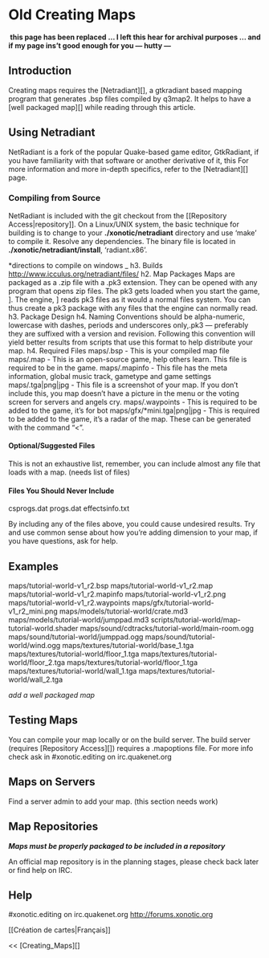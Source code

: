 Old Creating Maps
=================

**![]() this page has been replaced … I left this hear for archival purposes … and if my page ins’t good enough for you
— hutty —**

Introduction
------------

Creating maps requires the [Netradiant][], a gtkradiant based mapping program that generates .bsp files compiled by q3map2. It helps to have a [well packaged map][] while reading through this article.

Using Netradiant
----------------

NetRadiant is a fork of the popular Quake-based game editor, GtkRadiant, if you have familiarity with that software or another derivative of it, this For more information and more in-depth specifics, refer to the [Netradiant][] page.

### Compiling from Source

NetRadiant is included with the git checkout from the [[Repository Access|repository]]. On a Linux/UNIX system, the basic technique for building is to change to your **./xonotic/netradiant** directory and use ‘make’ to compile it. Resolve any dependencies. The binary file is located in **./xonotic/netradiant/install**, ‘radiant.x86’.

*directions to compile on windows \_
h3. Builds
http://www.icculus.org/netradiant/files/
h2. Map Packages
Maps are packaged as a .zip file with a .pk3 extension. They can be opened with any program that opens zip files. The pk3 gets loaded when you start the game, ]. The engine, ] reads pk3 files as it would a normal files system. You can thus create a pk3 package with any files that the engine can normally read.
h3. Package Design
h4. Naming Conventions
<mapname> should be alpha-numeric, lowercase with dashes, periods and underscores only,.pk3 — preferably they are suffixed with a version and revision. Following this convention will yield better results from scripts that use this format to help distribute your map.
h4. Required Files
maps/<mapname>.bsp - This is your compiled map file
maps/<mapname>.map - This is an open-source game, help others learn. This file is required to be in the game.
maps/<mapname>.mapinfo - This file has the meta information, global music track, gametype and game settings
maps/<mapname>.tga|png|jpg - This file is a screenshot of your map. If you don’t include this, you map doesn’t have a picture in the menu or the voting screen for servers and angels cry.
maps/<mapname>.waypoints - This is required to be added to the game, it’s for bot
maps/gfx/<mapname>*mini.tga|png|jpg - This is required to be added to the game, it’s a radar of the map. These can be generated with the command “\<”.

#### Optional/Suggested Files

This is not an exhaustive list, remember, you can include almost any file that loads with a map. (needs list of files)

#### Files You Should Never Include

csprogs.dat
progs.dat
effectsinfo.txt

By including any of the files above, you could cause undesired results. Try and use common sense about how you’re adding dimension to your map, if you have questions, ask for help.

Examples
--------

maps/tutorial-world-v1\_r2.bsp
maps/tutorial-world-v1\_r2.map
maps/tutorial-world-v1\_r2.mapinfo
maps/tutorial-world-v1\_r2.png
maps/tutorial-world-v1\_r2.waypoints
maps/gfx/tutorial-world-v1\_r2\_mini.png
maps/models/tutorial-world/crate.md3
maps/models/tutorial-world/jumppad.md3
scripts/tutorial-world/map-tutorial-world.shader
maps/sound/cdtracks/tutorial-world/main-room.ogg
maps/sound/tutorial-world/jumppad.ogg
maps/sound/tutorial-world/wind.ogg
maps/textures/tutorial-world/base\_1.tga
maps/textures/tutorial-world/floor\_1.tga
maps/textures/tutorial-world/floor\_2.tga
maps/textures/tutorial-world/floor\_1.tga
maps/textures/tutorial-world/wall\_1.tga
maps/textures/tutorial-world/wall\_2.tga

*add a well packaged map*

Testing Maps
------------

You can compile your map locally or on the build server. The build server (requires [Repository Access][]) requires a <mapname>.mapoptions file. For more info check ask in \#xonotic.editing on irc.quakenet.org

Maps on Servers
---------------

Find a server admin to add your map. (this section needs work)

Map Repositories
----------------

***Maps must be properly packaged to be included in a repository***

An official map repository is in the planning stages, please check back later or find help on IRC.

Help
----

\#xonotic.editing on irc.quakenet.org
http://forums.xonotic.org

[[Création de cartes|Français]]

\<\< [Creating\_Maps][]
